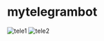# mytelegrambot
![tele1](https://github.com/Suzzycodes/mytelegrambot/assets/104732012/b9e8b6ca-18c7-4536-b575-d05ae40868c5)
![tele2](https://github.com/Suzzycodes/mytelegrambot/assets/104732012/f1cabe2e-2edd-4302-9748-c3595e9cdc53)

